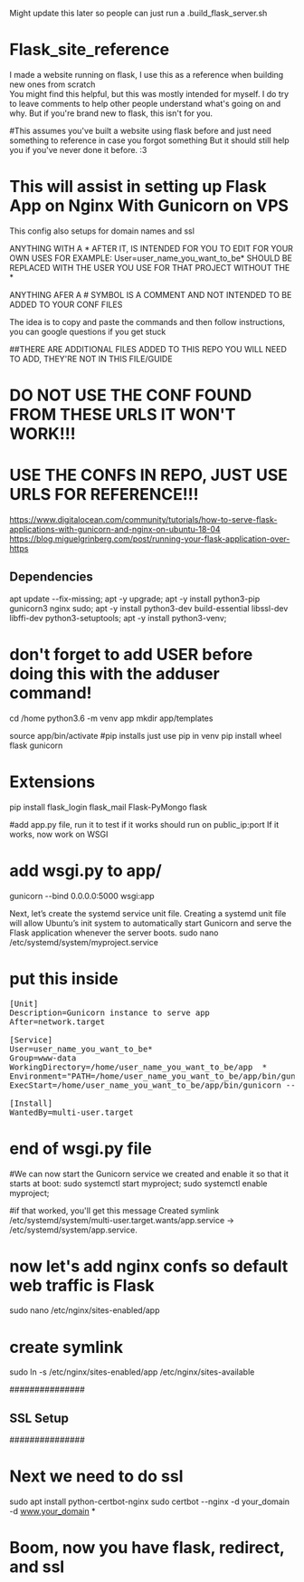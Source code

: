 Might update this later so people can just run a .build_flask_server.sh

# Flask_site_reference
I made a website running on flask, I use this as a reference when building new ones from scratch
<br>
You might find this helpful, but this was mostly intended for myself. I do try to leave comments to help other people
understand what's going on and why. But if you're brand new to flask, this isn't for you. 

#This assumes you've built a website using flask before and just need something to reference in case you forgot something
But it should still help you if you've never done it before.  :3

# This will assist in setting up Flask App on Nginx With Gunicorn on VPS
This config also setups for domain names and ssl

ANYTHING WITH A * AFTER IT, IS INTENDED FOR YOU TO EDIT FOR YOUR OWN USES
FOR EXAMPLE: User=user_name_you_want_to_be* SHOULD BE REPLACED WITH THE USER YOU USE FOR THAT PROJECT WITHOUT THE *

ANYTHING AFER A # SYMBOL IS A COMMENT AND NOT INTENDED TO BE ADDED TO YOUR CONF FILES


The idea is to copy and paste the commands and then follow instructions, you can google questions if you get stuck

##THERE ARE ADDITIONAL FILES ADDED TO THIS REPO YOU WILL NEED TO ADD, THEY'RE NOT IN THIS FILE/GUIDE


# DO NOT USE THE CONF FOUND FROM THESE URLS IT WON'T WORK!!!
# USE THE CONFS IN REPO, JUST USE URLS FOR REFERENCE!!!
https://www.digitalocean.com/community/tutorials/how-to-serve-flask-applications-with-gunicorn-and-nginx-on-ubuntu-18-04
https://blog.miguelgrinberg.com/post/running-your-flask-application-over-https



## Dependencies ##
apt update --fix-missing; apt -y upgrade; apt -y install python3-pip gunicorn3 nginx sudo; apt -y install python3-dev build-essential libssl-dev libffi-dev python3-setuptools; apt -y install python3-venv;



# don't forget to add USER before doing this with the adduser command!

cd /home
python3.6 -m venv app
mkdir app/templates


source app/bin/activate
#pip installs just use pip in venv
pip install wheel flask gunicorn
# Extensions
pip install flask_login flask_mail Flask-PyMongo flask

#add app.py file, run it to test if it works
should run on public_ip:port
If it works, now work on WSGI

# add wsgi.py to app/

gunicorn --bind 0.0.0.0:5000 wsgi:app


Next, let’s create the systemd service unit file.
Creating a systemd unit file will allow Ubuntu’s init system to automatically
start Gunicorn and serve the Flask application whenever the server boots.
sudo nano /etc/systemd/system/myproject.service

# put this inside
<pre>
[Unit]
Description=Gunicorn instance to serve app
After=network.target

[Service]
User=user_name_you_want_to_be*
Group=www-data
WorkingDirectory=/home/user_name_you_want_to_be/app  *
Environment="PATH=/home/user_name_you_want_to_be/app/bin/gunicorn"   *
ExecStart=/home/user_name_you_want_to_be/app/bin/gunicorn --workers 3 --bind unix:app.sock -m 007 wsgi:app   *

[Install]
WantedBy=multi-user.target
</pre>
# end of wsgi.py file

#We can now start the Gunicorn service we created and enable it so that it starts at boot:
sudo systemctl start myproject;
sudo systemctl enable myproject;

#if that worked, you'll get this message
Created symlink /etc/systemd/system/multi-user.target.wants/app.service → /etc/systemd/system/app.service.


# now let's add nginx confs so default web traffic is Flask

sudo nano /etc/nginx/sites-enabled/app

# create symlink
sudo ln -s /etc/nginx/sites-enabled/app /etc/nginx/sites-available

###############
## SSL Setup ##
###############
# Next we need to do ssl
sudo apt install python-certbot-nginx
sudo certbot --nginx -d your_domain -d www.your_domain  *

# Boom, now you have flask, redirect, and ssl
